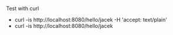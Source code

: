 Test with curl

* curl -is http://localhost:8080/hello/jacek -H 'accept: text/plain'
* curl -is http://localhost:8080/hello/jacek
